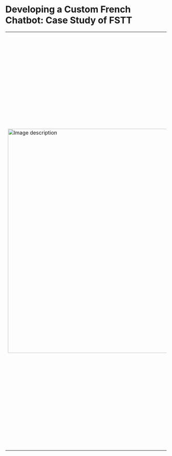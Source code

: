 # Developing a Custom French Chatbot: Case Study of FSTT
<table>
  <tr>
    <td>
      <img src="https://github.com/user-attachments/assets/afd2c3c3-7bf7-46d7-bf05-849c054d4383" alt="Image description" width="700"/>
    </td>
    <td style="text-align: justify;">
      This project creates a smart chatbot for the Faculty of Sciences and Techniques of Tangier (FSTT) using two main techniques. Retrieval Augmented Generation (RAG), along with LangChain and Vector Databases, helps the chatbot find the right information from a large dataset to give accurate answers. Separately, the chatbot is fine-tuned on French data (related to FSTT) to improve how it understands and responds in that specific context. Users can choose which technique to use through the interface named <strong>HERCULES</strong>, providing an interactive solution for asking questions about FSTT and receiving accurate answers using various natural language processing technologies.
    </td>
  </tr>
</table>
